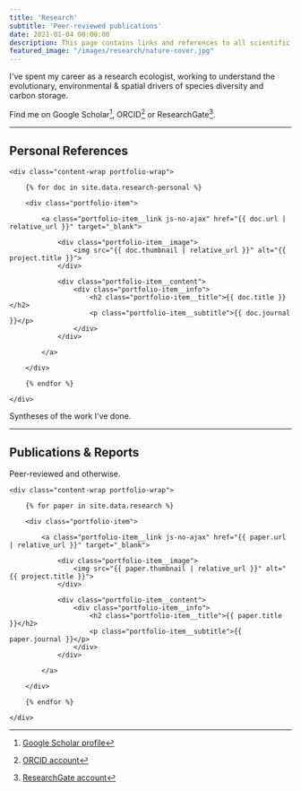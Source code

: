 ```yaml
---
title: 'Research'
subtitle: 'Peer-reviewed publications'
date: 2021-01-04 00:00:00
description: This page contains links and references to all scientific publications I've led or contributed to as a co-author.
featured_image: "/images/research/nature-cover.jpg"
---
```


I've spent my career as a research ecologist, working to understand the evolutionary, environmental & spatial drivers of species diversity and carbon storage.

Find me on Google Scholar[^1], ORCID[^2] or ResearchGate[^3].

---

## Personal References

<section class="portfolio">

    <div class="content-wrap portfolio-wrap">

        {% for doc in site.data.research-personal %}

        <div class="portfolio-item">

            <a class="portfolio-item__link js-no-ajax" href="{{ doc.url | relative_url }}" target="_blank">

                <div class="portfolio-item__image">
                    <img src="{{ doc.thumbnail | relative_url }}" alt="{{ project.title }}">
                </div>

                <div class="portfolio-item__content">
                    <div class="portfolio-item__info">
                        <h2 class="portfolio-item__title">{{ doc.title }}</h2>
                        <p class="portfolio-item__subtitle">{{ doc.journal }}</p>
                    </div>
                </div>

            </a>

        </div>

        {% endfor %}

    </div>

</section>

Syntheses of the work I've done.

---

## Publications & Reports

Peer-reviewed and otherwise.

<section class="portfolio">

    <div class="content-wrap portfolio-wrap">

        {% for paper in site.data.research %}

        <div class="portfolio-item">

            <a class="portfolio-item__link js-no-ajax" href="{{ paper.url | relative_url }}" target="_blank">

                <div class="portfolio-item__image">
                    <img src="{{ paper.thumbnail | relative_url }}" alt="{{ project.title }}">
                </div>

                <div class="portfolio-item__content">
                    <div class="portfolio-item__info">
                        <h2 class="portfolio-item__title">{{ paper.title }}</h2>
                        <p class="portfolio-item__subtitle">{{ paper.journal }}</p>
                    </div>
                </div>

            </a>

        </div>

        {% endfor %}

    </div>

</section>

[^1]: [Google Scholar profile](https://scholar.google.com/citations?hl=en&user=LoGxS40AAAAJ&view_op=list_works&sortby=pubdate)
[^2]: [ORCID account](http://orcid.org/0000-0001-7392-4368)
[^3]: [ResearchGate account](https://www.researchgate.net/profile/Christopher_Anderson22)
[^4]: [Curriculum Vitae]({{ "/pdf/cv.pdf" | relative_url }})
